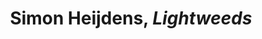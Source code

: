 ---
title: Simon Heijdens, *Lightweeds*
layout: entry
presentation: side-by-side
object:
  - id: ptl-26101
order: 422
menu: false
---